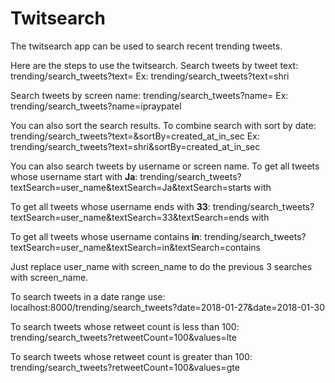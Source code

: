 # Twitsearch

The twitsearch app can be used to search recent trending tweets.

Here are the steps to use the twitsearch. 
Search tweets by tweet text: trending/search_tweets?text=<text>
Ex: trending/search_tweets?text=shri

Search tweets by screen name: trending/search_tweets?name=<screen name>
Ex: trending/search_tweets?name=ipraypatel

You can also sort the search results.
To combine search with sort by date: trending/search_tweets?text=<tweet text>&sortBy=created_at_in_sec
Ex: trending/search_tweets?text=shri&sortBy=created_at_in_sec

You can also search tweets by username or screen name.
To get all tweets whose username start with **Ja**: trending/search_tweets?textSearch=user_name&textSearch=Ja&textSearch=starts with

To get all tweets whose username ends with **33**: trending/search_tweets?textSearch=user_name&textSearch=33&textSearch=ends with

To get all tweets whose username contains **in**: trending/search_tweets?textSearch=user_name&textSearch=in&textSearch=contains

Just replace user_name with screen_name to do the previous 3 searches with screen_name.

To search tweets in a date range use: localhost:8000/trending/search_tweets?date=2018-01-27&date=2018-01-30

To search tweets whose retweet count is less than 100: trending/search_tweets?retweetCount=100&values=lte

To search tweets whose retweet count is greater than 100: trending/search_tweets?retweetCount=100&values=gte

